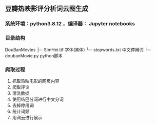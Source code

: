 ## 豆瓣热映影评分析词云图生成

### 系统环境：python3.8.12 ，编译器： Jupyter notebooks

### 目录结构 
DouBanMovies
├─ SimHei.ttf  字体(黑体)
└─ stopwords.txt 中文停用词
└─ doubanMovie.py python脚本

### 爬取过程
1. 抓取热映电影的网页内容
2. 爬取评论
3. 清洗数据
4. 使用结巴分词进行中文分词
5. 去掉停用词
6. 统计词频
7. 用词云进行展示
